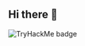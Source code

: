 ## Hi there 👋

<!--
**Sakib-Ahamed-007/Sakib-Ahamed-007** is a ✨ _special_ ✨ repository because its `README.md` (this file) appears on your GitHub profile.

Here are some ideas to get you started:

- 🔭 I’m currently working on ...
- 🌱 I’m currently learning ...
- 👯 I’m looking to collaborate on ...
- 🤔 I’m looking for help with ...
- 💬 Ask me about ...
- 📫 How to reach me: ...
- 😄 Pronouns: ...
- ⚡ Fun fact: ...
-->
![TryHackMe badge](<img src="https://tryhackme-badges.s3.amazonaws.com/OptimusPrime2001.png" alt="Your Image Badge" />)
